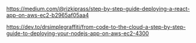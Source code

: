 https://medium.com/@rizkiprass/step-by-step-guide-deploying-a-react-app-on-aws-ec2-b2965af05aa4

https://dev.to/drsimplegraffiti/from-code-to-the-cloud-a-step-by-step-guide-to-deploying-your-nodejs-app-on-aws-ec2-4300